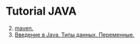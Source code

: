 # Tutorial JAVA
2. [maven.](src/Maven.md)
1. [Введение в Java. Типы данных. Переменные.](./unit_01/README.md)

